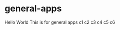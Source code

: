 # general-apps
Hello World
This is for general apps
c 1  
 c 2  
 c 3  
 c 4  
 c 5  
 c 6  
 